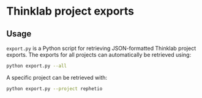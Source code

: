 # Thinklab project exports

## Usage

`export.py` is a Python script for retrieving JSON-formatted Thinklab project exports. The exports for all projects can automatically be retrieved using:

```sh
python export.py --all
```

A specific project can be retrieved with:

```sh
python export.py --project rephetio
```
